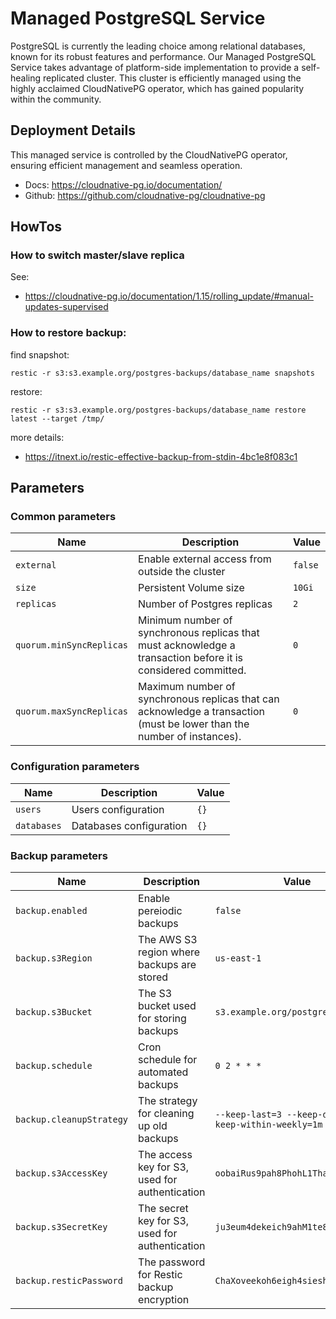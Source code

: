 # Managed PostgreSQL Service

PostgreSQL is currently the leading choice among relational databases, known for its robust features and performance. Our Managed PostgreSQL Service takes advantage of platform-side implementation to provide a self-healing replicated cluster. This cluster is efficiently managed using the highly acclaimed CloudNativePG operator, which has gained popularity within the community.

## Deployment Details

This managed service is controlled by the CloudNativePG operator, ensuring efficient management and seamless operation.

- Docs: https://cloudnative-pg.io/documentation/
- Github: https://github.com/cloudnative-pg/cloudnative-pg

## HowTos

### How to switch master/slave replica

See:
- https://cloudnative-pg.io/documentation/1.15/rolling_update/#manual-updates-supervised

### How to restore backup:

find snapshot:
```
restic -r s3:s3.example.org/postgres-backups/database_name snapshots
```

restore:
```
restic -r s3:s3.example.org/postgres-backups/database_name restore latest --target /tmp/
```

more details:
- https://itnext.io/restic-effective-backup-from-stdin-4bc1e8f083c1

## Parameters

### Common parameters

| Name                     | Description                                                                                                             | Value   |
| ------------------------ | ----------------------------------------------------------------------------------------------------------------------- | ------- |
| `external`               | Enable external access from outside the cluster                                                                         | `false` |
| `size`                   | Persistent Volume size                                                                                                  | `10Gi`  |
| `replicas`               | Number of Postgres replicas                                                                                             | `2`     |
| `quorum.minSyncReplicas` | Minimum number of synchronous replicas that must acknowledge a transaction before it is considered committed.           | `0`     |
| `quorum.maxSyncReplicas` | Maximum number of synchronous replicas that can acknowledge a transaction (must be lower than the number of instances). | `0`     |

### Configuration parameters

| Name        | Description             | Value |
| ----------- | ----------------------- | ----- |
| `users`     | Users configuration     | `{}`  |
| `databases` | Databases configuration | `{}`  |

### Backup parameters

| Name                     | Description                                    | Value                                                  |
| ------------------------ | ---------------------------------------------- | ------------------------------------------------------ |
| `backup.enabled`         | Enable pereiodic backups                       | `false`                                                |
| `backup.s3Region`        | The AWS S3 region where backups are stored     | `us-east-1`                                            |
| `backup.s3Bucket`        | The S3 bucket used for storing backups         | `s3.example.org/postgres-backups`                      |
| `backup.schedule`        | Cron schedule for automated backups            | `0 2 * * *`                                            |
| `backup.cleanupStrategy` | The strategy for cleaning up old backups       | `--keep-last=3 --keep-daily=3 --keep-within-weekly=1m` |
| `backup.s3AccessKey`     | The access key for S3, used for authentication | `oobaiRus9pah8PhohL1ThaeTa4UVa7gu`                     |
| `backup.s3SecretKey`     | The secret key for S3, used for authentication | `ju3eum4dekeich9ahM1te8waeGai0oog`                     |
| `backup.resticPassword`  | The password for Restic backup encryption      | `ChaXoveekoh6eigh4siesheeda2quai0`                     |


